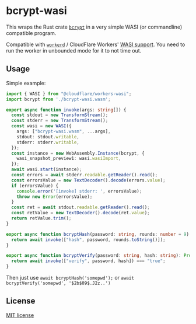 # bcrypt-wasi

This wraps the Rust crate [`bcrypt`](https://docs.rs/bcrypt/latest/bcrypt/) in a very simple WASI (or commandline) compatible program.

Compatible with [`workerd`](https://github.com/cloudflare/workerd) / CloudFlare Workers' [WASI support](https://blog.cloudflare.com/announcing-wasi-on-workers/). You need to run the worker in unbounded mode for it to not time out.

## Usage

Simple example:

```ts
import { WASI } from "@cloudflare/workers-wasi";
import bcrypt from './bcrypt-wasi.wasm';

export async function invoke(args: string[]) {
  const stdout = new TransformStream();
  const stderr = new TransformStream();
  const wasi = new WASI({
    args: ["bcrypt-wasi.wasm", ...args],
    stdout: stdout.writable,
    stderr: stderr.writable,
  });
  const instance = new WebAssembly.Instance(bcrypt, {
    wasi_snapshot_preview1: wasi.wasiImport,
  });
  await wasi.start(instance);
  const errors = await stderr.readable.getReader().read();
  const errorsValue = new TextDecoder().decode(errors.value);
  if (errorsValue) {
    console.error('[invoke] stderr: ', errorsValue);
    throw new Error(errorsValue);
  }
  const ret = await stdout.readable.getReader().read();
  const retValue = new TextDecoder().decode(ret.value);
  return retValue.trim();
}

export async function bcryptHash(password: string, rounds: number = 9): Promise<string> {
  return await invoke(["hash", password, rounds.toString()]);
}

export async function bcryptVerify(password: string, hash: string): Promise<boolean> {
  return await invoke(["verify", password, hash]) === "true";
}
```

Then just use `await bcryptHash('somepwd');` or `await bcryptVerify('somepwd', '$2b$09$.J2z..')`

## License

[MIT license](http://opensource.org/licenses/MIT)

